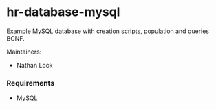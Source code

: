 # hr-database-mysql
Example MySQL database with creation scripts, population and queries BCNF.

Maintainers:
* Nathan Lock

### Requirements ###
 * MySQL

